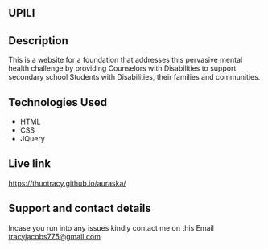 ## UPILI

## Description

This is a website for a foundation that addresses this pervasive mental health challenge by providing Counselors with Disabilities to support secondary school Students with Disabilities, their families and communities.

## Technologies Used
* HTML
* CSS
* JQuery

## Live link
https://thuotracy.github.io/auraska/

## Support and contact details

Incase you run into any issues kindly contact me on this Email tracyjacobs775@gmail.com